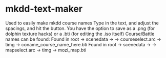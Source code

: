 # mkdd-text-maker
Used to easily make mkdd course names
Type in the text, and adjust the spacings, and hit the button.
You have the option to save as a .png (for dolphin texture hacks) or a .bti (for editing the .iso itself)
Course/Battle names can be found:
Found in root -> scenedata -> <language here> -> courseselect.arc -> timg -> coname_course_name_here.bti 
Found in root -> scenedata ->  <language here> -> mapselect.arc -> timg ->  mozi_map<number here>.bti
